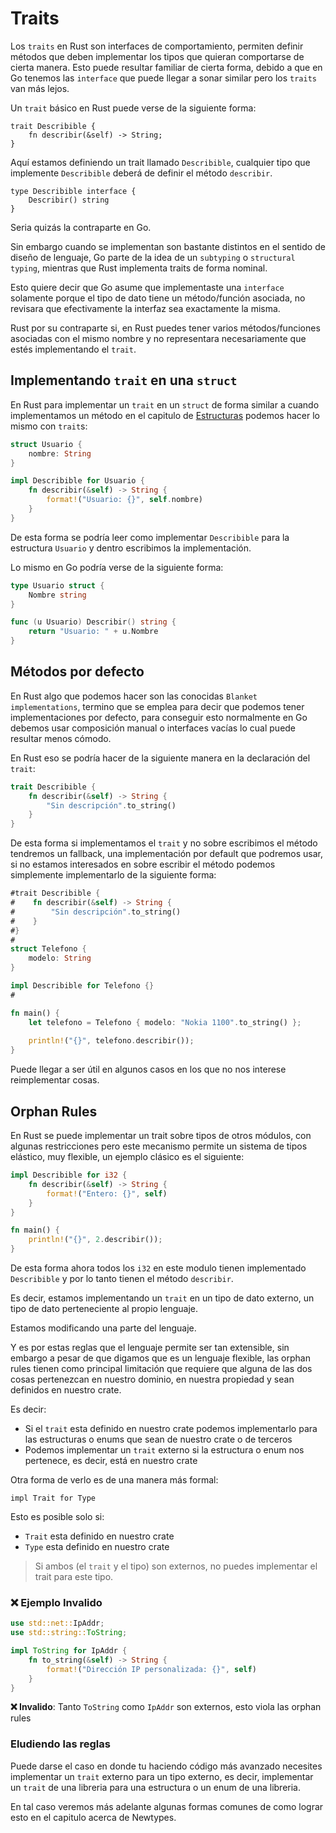 # Traits

Los `traits` en Rust son interfaces de comportamiento, permiten definir métodos
que deben implementar los tipos que quieran comportarse de cierta manera. Esto
puede resultar familiar de cierta forma, debido a que en Go tenemos las 
`interface` que puede llegar a sonar similar pero los `traits` van más lejos.

Un `trait` básico en Rust puede verse de la siguiente forma:

```rust,no_run
trait Describible {
    fn describir(&self) -> String;
}
```

Aquí estamos definiendo un trait llamado `Describible`, cualquier tipo que 
implemente `Describible` deberá de definir el método `describir`.

```go,no_run
type Describible interface {
    Describir() string
}
```

Seria quizás la contraparte en Go.

<div class="info">

Sin embargo cuando se implementan son bastante distintos en el sentido de 
diseño de lenguaje, Go parte de la idea de un `subtyping` o `structural typing`, 
mientras que Rust implementa traits de forma nominal. 

Esto quiere decir que Go asume que implementaste una `interface` solamente porque
el tipo de dato tiene un método/función asociada, no revisara que efectivamente
la interfaz sea exactamente la misma.

Rust por su contraparte si, en Rust puedes tener varios métodos/funciones 
asociadas con el mismo nombre y no representara necesariamente que estés
implementando el `trait`.

</div>

## Implementando `trait` en una `struct`

En Rust para implementar un `trait` en un `struct` de forma similar a cuando
implementamos un método en el capitulo de 
[Estructuras](./../quick-comparisons/structures.md#métodos-y-mutabilidad)
podemos hacer lo mismo con `trait`s:

```rust
struct Usuario {
    nombre: String
}

impl Describible for Usuario {
    fn describir(&self) -> String {
        format!("Usuario: {}", self.nombre)
    }
}
```

De esta forma se podría leer como implementar `Describible` para la estructura
`Usuario` y dentro escribimos la implementación.

Lo mismo en Go podría verse de la siguiente forma:

```go
type Usuario struct {
    Nombre string
}

func (u Usuario) Describir() string {
    return "Usuario: " + u.Nombre
}
```

## Métodos por defecto

En Rust algo que podemos hacer son las conocidas `Blanket implementations`, 
termino que se emplea para decir que podemos tener implementaciones por defecto,
para conseguir esto normalmente en Go debemos usar composición manual o 
interfaces vacías lo cual puede resultar menos cómodo.

En Rust eso se podría hacer de la siguiente manera en la declaración del 
`trait`:

```rust
trait Describible {
    fn describir(&self) -> String {
        "Sin descripción".to_string()
    }
}
```

De esta forma si implementamos el `trait` y no sobre escribimos el método 
tendremos un fallback, una implementación por default que podremos usar, si no
estamos interesados en sobre escribir el método podemos simplemente 
implementarlo de la siguiente forma:

```rust
#trait Describible {
#    fn describir(&self) -> String {
#        "Sin descripción".to_string()
#    }
#}
#
struct Telefono {
    modelo: String
}

impl Describible for Telefono {}
#

fn main() {
    let telefono = Telefono { modelo: "Nokia 1100".to_string() };   
    
    println!("{}", telefono.describir());
}
```

Puede llegar a ser útil en algunos casos en los que no nos interese 
reimplementar cosas.


## Orphan Rules

En Rust se puede implementar un trait sobre tipos de otros módulos, con algunas 
restricciones pero este mecanismo permite un sistema de tipos elástico, muy 
flexible, un ejemplo clásico es el siguiente:

```rust
impl Describible for i32 {
    fn describir(&self) -> String {
        format!("Entero: {}", self)
    }
}

fn main() {
    println!("{}", 2.describir());
}
```

De esta forma ahora todos los `i32` en este modulo tienen implementado 
`Describible` y por lo tanto tienen el método `describir`.

Es decir, estamos implementando un `trait` en un tipo de dato externo, un tipo
de dato perteneciente al propio lenguaje. 

Estamos modificando una parte del lenguaje.

Y es por estas reglas que el lenguaje permite ser tan extensible, sin embargo
a pesar de que digamos que es un lenguaje flexible, las orphan rules tienen
como principal limitación que requiere que alguna de las dos cosas pertenezcan
en nuestro dominio, en nuestra propiedad y sean definidos en nuestro crate.

Es decir:
- Si el `trait` esta definido en nuestro crate podemos implementarlo para 
  las estructuras o enums que sean de nuestro crate o de terceros
- Podemos implementar un `trait` externo si la estructura o enum nos pertenece, 
  es decir, está en nuestro crate

Otra forma de verlo es de una manera más formal:

```rust,noplayground
impl Trait for Type
```
Esto es posible solo si:
- `Trait` esta definido en nuestro crate
- `Type` esta definido en nuestro crate

> Si ambos (el `trait` y el tipo) son externos, no puedes implementar el trait 
para este tipo.


### ❌ Ejemplo Invalido 

```rust
use std::net::IpAddr;
use std::string::ToString;

impl ToString for IpAddr {
    fn to_string(&self) -> String {
        format!("Dirección IP personalizada: {}", self)
    }
}
```

**❌ Invalido**: Tanto `ToString` como `IpAddr` son externos, esto viola las 
orphan rules

### Eludiendo las reglas

Puede darse el caso en donde tu haciendo código más avanzado necesites 
implementar un `trait` externo para un tipo externo, es decir, implementar
un `trait` de una libreria para una estructura o un enum de una libreria.

En tal caso veremos más adelante algunas formas comunes de como lograr esto en 
el capitulo acerca de Newtypes.